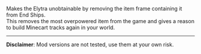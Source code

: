 Makes the Elytra unobtainable by removing the item frame containing it from End Ships.  
This removes the most overpowered item from the game and gives a reason to build Minecart tracks again in your world.

---
**Disclaimer**: Mod versions are not tested, use them at your own risk.
